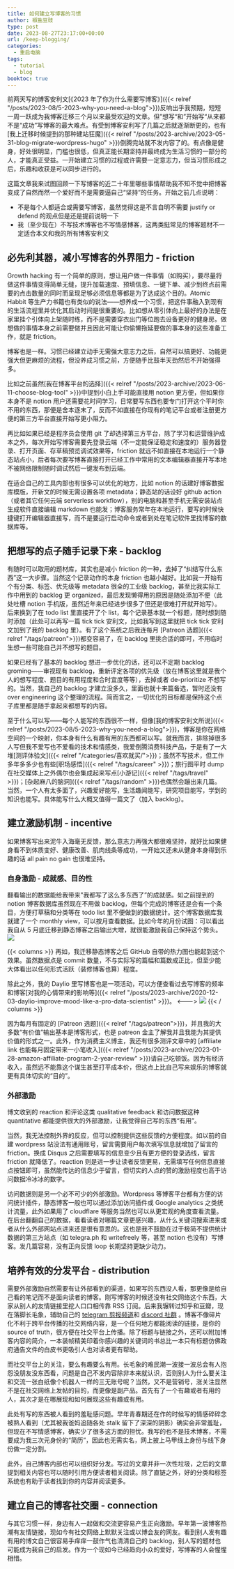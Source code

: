 ```yaml
---
title: 如何建立写博客的习惯
author: 椒盐豆豉
type: post
date: 2023-08-27T23:17:00+00:00
url: /keep-blogging/
categories:
  - 重启电脑
tags:
  - tutorial
  - blog
booktoc: true
---
```


前两天写的博客安利文[《2023 年了你为什么需要写博客》]({{< relref "/posts/2023-08/5-2023-why-you-need-a-blog">}})反响出乎我预期，短短一周一跃成为我博客迁移三个月以来最受欢迎的文章。但”想写“和”开始写“从来都不是“成功”写博客的最大难点。有受到博客安利写了几篇之后就逐渐断更的，也有[我上迁移时候提到的那种建站狂魔]({{< relref "/posts/2023-archive/2023-05-31-blog-migrate-wordpress-hugo" >}})倒腾完站就不发内容了的。有点像是健身，好处很明显，门槛也很低，但真正能长期坚持并最终成为生活习惯的一部分的人，才能真正受益。一开始建立习惯的过程或许需要一定意志力，但当习惯形成之后，乐趣和收获是可以同步进行的。

这篇文章我来试图回顾一下写博客的近二十年里哪些事情帮助我不知不觉中把博客变成了自然而然一个爱好而不是需要逼自己“坚持”的任务。开始之前几点说明：
- 不是每个人都适合或需要写博客，虽然觉得这是不言自明不需要 justify or defend 的观点但是还是提前说明一下
- 我（至少现在）不写技术博客也不写情感博客，这两类挺常见的博客题材不一定适合本文和我的所有博客安利文

<!--more-->

## 必先利其器，减小写博客的外界阻力 - friction
Growth hacking 有一个简单的原则，想让用户做一件事情（如购买），要尽量将做这件事情变得简单无缝，提升加载速度、预填信息、一键下单、减少到终点前需要的点击数量的同时而呈现足够必须信息等都是为了达成这个目的。Atomic Habbit 等生产力书籍也有类似的说法——想养成一个习惯，把这件事融入到现有的生活流程里并优化其启动时间是很重要的。比如想从零引体向上最好的办法是在家里挂个引体向上架随时练，而不是需要穿衣出门等位跑去设备更好的健身房。做想做的事情本身之前需要做并且因此可能让你偷懒拖延要做的事本身的这些准备工作，就是 friction。

博客也是一样。习惯已经建立动手无需强大意志力之后，自然可以搞更好、功能更强大但更麻烦的流程，但没养成习惯之前，方便随手比鼓半天劲然后不开始强得多。

比如之前虽然[我在博客平台的选择]({{< relref "/posts/2023-archive/2023-06-11-choose-blog-tool" >}})中提到小白上手可能直接用 notion 更方便，但如果你本身不是 notion 用户还需要花时间学习，日常要写东西也要专门打开这个平时你不用的东西，那便是舍本逐末了，反而不如直接在你现有的笔记平台或者注册更方便的第三方平台直接开始写更小阻力。

再比如如果已经是程序员会使用 git 了却选择第三方平台，除了学习和运营维护成本之外，每次开始写博客需要先登录云端（不一定能保证稳定和速度的）服务器登录、打开页面、存草稿预览调试效果等，friction 就远不如直接在本地运行一个静态站点小，后者每次要写博客直接打开已经工作中常用的文本编辑器直接开写本地不被网络限制随时调试然后一键发布到云端。

在适合自己的工具内部也有很多可以优化的地方，比如 notion 的话建好博客数据库模版，开新文的时候无需设置各项 metadata；静态站的话设好 github action（或者其它任何云端 serverless workflow），别的电脑和甚至手机无需安装站点生成软件直接编辑 markdown 也能发；博客服务常年在本地运行，要写的时候快捷键打开编辑器直接写，而不是要运行启动命令或者到处在笔记软件里找博客的数据库等。

## 把想写的点子随手记录下来 - backlog
有随时可以取用的题材库，其实也是减小 friction 的一种，去掉了“纠结写什么东西”这一大步骤。当然这个记录动作的本身 friction 也越小越好。比如我一开始有个有分类、标签、优先级等 metadata 很全的工业级 backlog，甚至比我实际工作中用到的 backlog 更 organized，最后发现懒得用的原因是随处添加不便（此处吐槽 notion 手机版，虽然近年来已经进步很多了但还是很难打开就开始写）。后来换到了在 todo list 里直接开了个 list，每个记录基本就一个标题，随时想到随时添加（此处可以再写一篇 tick tick 安利文，比如我写到这里就把 tick tick 安利文加到了我的 backlog 里）。有了这个系统之后我连每月 [Patreon 选题]({{< relref "/tags/patreon">}})都变容易了，在 backlog 里挑合适的即可，不用临时生想一些可能自己并不想写的题目。

如果已经有了基本的 backlog 想进一步优化的话，还可以不定期 backlog groming——审视现有 backlog，重新评定各项的优先级（放在博客这里就是我个人的想写程度、题目的有用程度和合时宜度等等），去掉或者 de-prioritize 不想写的。当然，我自己的 backlog 才建立没多久，里面也就十来篇备选，暂时还没有 over engineering 这个整理的流程。简而言之，一切优化的目标都是保持这个点子库里都是随手拿起来都想写的内容。

至于什么可以写——每个人能写的东西很不一样，但像[我的博客安利文所说]({{< relref "/posts/2023-08/5-2023-why-you-need-a-blog">}})，博客是你在网络空间的一个映射，你本身有什么有趣有用的东西都可以写。就我而言，排除掉很多人写但我不爱写也不爱看的技术和情感类，我爱倒腾消费科技产品，于是有了一大堆[测评体验文]({{< relref "/categories/喜欢就买/">}})；虽然不写技术，但工作多年多多少也有些[职场感悟]({{< relref "/tags/career" >}})；旅行图平时 dump 在社交媒体上之外偶尔也会集成起来写点[小游记]({{< relref "/tags/travel" >}})；[杂起麻八的脑洞]({{< relref "/tags/random" >}})也偶然会蹦出来几篇。当然，一个人有太多面了，兴趣爱好能写，生活趣闻能写，研究项目能写，学到的知识也能写。具体能写什么大概又值得一篇文了（加入 backlog）。

## 建立激励机制 - incentive 
如果博客写出来泥牛入海毫无反馈，那么意志力再强大都很难坚持，就好比如果健身看不到体质变好、健康改善、肌肉线条等成功，一开始又还未从健身本身得到乐趣的话 all pain no gain 也很难坚持。

### 自身激励 - 成就感、目的性
翻看输出的数据能给我带来"我都写了这么多东西了”的成就感。如之前提到的 notion 博客数据库虽然现在不用做 backlog，但每个完成的博客还是会有一个条目，方便打草稿和分类等在 todo list 里不便做到的数据统计。这个博客数据库我就建了一个 monthly view，可以按月查看数据。比如今年的月份试图：可以看出我自从 5 月底迁移到静态博客之后输出大增，就很能激励我自己保持这个势头。
![](https://media.douchi.space/douchi/media_attachments/files/110/966/077/081/157/023/original/59abbfdb48dc4e44.png)

{{< columns >}}
再如，我迁移静态博客之后 GitHub 自带的热力图也能起到这个效果。虽然数据点是 commit 数量，不与实际写的篇幅和篇数成正比，但至少能大体看出以任何形式活跃（装修博客也算）程度。

除此之外，我的 Daylio 里写博客也是一项活动，可以方便查看过去写博客的频率和博客[对我的心情带来的影响等]({{< relref "/posts/2023-archive/2020-12-03-daylio-improve-mood-like-a-pro-data-scientist" >}})。
<--->
![](https://media.douchi.space/douchi/media_attachments/files/110/966/073/499/243/638/original/b30394eed03fb818.png)
{{< / columns >}}

因为每月有固定的 [Patreon 选题]({{< relref "/tags/patreon">}})，并且我的大多数“有价值”输出基本是博客形式，也是 patreon 金主了解我并且我能为其提供价值的形式之一。此外，作为消费主义博主，我还有很多测评文章中的 [affiliate link 也能每月固定带来一小笔收入]({{< relref "/posts/2023-archive/2023-01-28-amazon-affiliate-program-2-year-review" >}})请自己吃顿饭。因为有经济收入，虽然远不能靠这个谋生甚至打平成本价，但这点上比自己写来娱乐的博客就更有具体切实的“目的”。

### 外部激励
博文收到的 reaction 和评论这类 qualitative  feedback 和访问数据这种 quantitative 都能提供很大的外部激励，让我觉得自己写的东西“有用”。

当然，我无法控制外界的反应，但可以控制提供这些反馈的方便程度。如以前的自建 wordpress 站没法有通用账号，留言需要用户每次填写信息就增加了留言的 friction。换成 Disqus 之后需要填写的信息变少且有更方便的登录选线，留言 friction 就降低了。reaction 则是进一步让读者反馈更易，无需填写任何信息直接点按钮即可，虽然能传达的信息少于留言，但切实的人点的赞的激励程度也高于访问数据冷冰冰的数字。

访问数据则是另一个必不可少的外部激励。Wordpress 等博客平台都有方便的访问统计插件，静态博客一般也可以通过添加访问插件或 Google analytics 之类统计流量，此外如果用了 cloudflare 等服务当然也可以从更宏观的角度查看流量。在后台翻翻自己的数据，看看读者对哪篇文章更感兴趣，从什么关键词搜索进来或者从什么外部网站点进来还是很有意思的。这也是我不鼓励在过于极简不提供统计数据的第三方站点（如 telegra.ph 和 writefreely 等，甚至 notion 也没有）写博客。发几篇容易，没有正向反馈 loop 长期坚持更缺少动力。

## 培养有效的分发平台 - distribution
需要外部激励自然需要有让外部看到的渠道，如果写的东西没人看，那更像是给自己看的笔记而不是面向读者的博客。刚写博客的时候还没有社交网络这个东西，大家从别人的友情链接里挖人口口相传靠 RSS 订阅。后来我辗转过知乎和豆瓣，现在落脚长毛象，辅助自己的 [telegram 剪报频道](https://t.me/mtfront)和 [discord 社群](https://discord.gg/cESS4JpsdG) 。博客不像碎片化不利于跨平台传播的社交网络内容，是一个任何地方都能阅读的链接，是你的 source of truth，很方便在社交平台上传播。除了标题与链接之外，还可以附加博客内容的简介，一本装帧精美印着你感兴趣的关键词的书总比一本只有标题仿佛政府通告文件的白皮书更吸引人也对读者更有帮助。

而社交平台上的关注，要么有趣要么有用。长毛象的难民潮一波接一波总会有人抱怨没朋友没东西看，问题是自己不发内容除非本来就认识，否则别人为什么要关注和交流一张白纸像个机器人一样的三无账号呢？当然，又不是营销号，涨关注显然不是在社交网络上发帖的目的，而更像是副产品。首先有了一个有趣或者有用的人，其次才是在哪展现和如何展现这些有趣或有用。

此处有写的东西被人看到的羞耻感问题。早年青春期还在作的时候写的情感碎碎念被熟人看到（尤其被我爸妈追随各处 stalk 留下了深深的阴影）确实会非常羞耻，但现在不写情感博客，确实少了很多这方面的担忧。我写的也不是技术博客，不需要成为我三次元身份的“简历”，因此也无需实名，网上披上马甲线上身份与线下身份做一定分割。

此外，自己博客内部也可以组织好分发。写过的文章并非一次性垃圾，之后的文章提到相关内容也可以随时引用方便读者相关阅读。除了直链之外，好的分类和标签系统也有助于读者找到你的内容并阅读更多。

## 建立自己的博客社交圈 -  connection
与其它习惯一样，身边有人一起做和交流更容易产生正向激励。早年第一波博客热潮有友情链接，现如今有社交网络上默默关注或以博会友的网友。看到别人发有趣有用的博文自己很容易手痒痒一鼓作气也清清自己的 backlog，别人写的题材也可能成为我自己的启发。作为一个现如今已经趋向小众的爱好，写博客的人会惺惺相惜。

